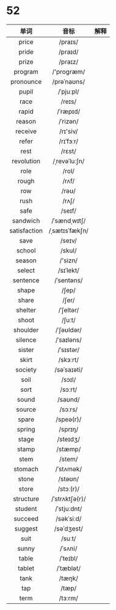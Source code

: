 # 52

|     单词     |      音标      | 解释 |
| :----------: | :------------: | :--: |
|    price     |    /praɪs/     |      |
|    pride     |    /praɪd/     |      |
|    prize     |    /praɪz/     |      |
|   program    |   /'proɡræm/   |      |
|  pronounce   |  /prəˈnaʊns/   |      |
|    pupil     |   /ˈpjuːpl/    |      |
|     race     |     /reɪs/     |      |
|    rapid     |    /ˈræpɪd/    |      |
|    reason    |    /ˈrizən/    |      |
|   receive    |    /rɪ'siv/    |      |
|    refer     |   /rɪˈfɜːr/    |      |
|     rest     |     /rɛst/     |      |
|  revolution  | /ˌrevəˈluːʃn/  |      |
|     role     |     /rol/      |      |
|    rough     |     /rʌf/      |      |
|     row      |     /rəʊ/      |      |
|     rush     |     /rʌʃ/      |      |
|     safe     |     /seɪf/     |      |
|   sandwich   |  /ˈsændˌwɪtʃ/  |      |
| satisfaction | /ˌsætɪsˈfækʃn/ |      |
|     save     |     /seɪv/     |      |
|    school    |     /skul/     |      |
|    season    |    /'sizn/     |      |
|    select    |   /sɪˈlekt/    |      |
|   sentence   |   /ˈsentəns/   |      |
|    shape     |     /ʃep/      |      |
|    share     |     /ʃer/      |      |
|   shelter    |   /ˈʃeltər/    |      |
|    shoot     |     /ʃuːt/     |      |
|   shoulder   |   /ˈʃəʊldər/   |      |
|   silence    |   /ˈsaɪləns/   |      |
|    sister    |   /ˈsɪstər/    |      |
|    skirt     |    /skɜːrt/    |      |
|   society    |  /səˈsaɪəti/   |      |
|     soil     |     /sɔɪl/     |      |
|     sort     |    /sɔːrt/     |      |
|    sound     |    /saʊnd/     |      |
|    source    |    /sɔːrs/     |      |
|    spare     |   /speə(r)/    |      |
|    spring    |    /sprɪŋ/     |      |
|    stage     |    /steɪdʒ/    |      |
|    stamp     |    /stæmp/     |      |
|     stem     |     /stem/     |      |
|   stomach    |   /ˈstʌmək/    |      |
|    stone     |    /stəʊn/     |      |
|    store     |   /stɔː(r)/    |      |
|  structure   | /ˈstrʌktʃə(r)/ |      |
|   student    |  /ˈstjuːdnt/   |      |
|   succeed    |   /səkˈsiːd/   |      |
|   suggest    |   /səˈdʒest/   |      |
|     suit     |     /suːt/     |      |
|    sunny     |    /ˈsʌni/     |      |
|    table     |    /ˈteɪbl/    |      |
|    tablet    |   /ˈtæblət/    |      |
|     tank     |     /tæŋk/     |      |
|     tap      |     /tæp/      |      |
|     term     |    /tɜːrm/     |      |